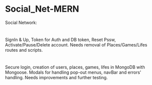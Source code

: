 # Social_Net-MERN
Social Network: 
#
SignIn & Up, Token for Auth and DB token, Reset Pssw, Activate/Pause/Delete account. Needs removal of Places/Games/Lifes routes and scripts.
#
Secure login, creation of users, places, games, lifes in MongoDB with Mongoose. 
Modals for handling pop-out menus, navBar and errors' handling.
Needs improvements and further testing. 
